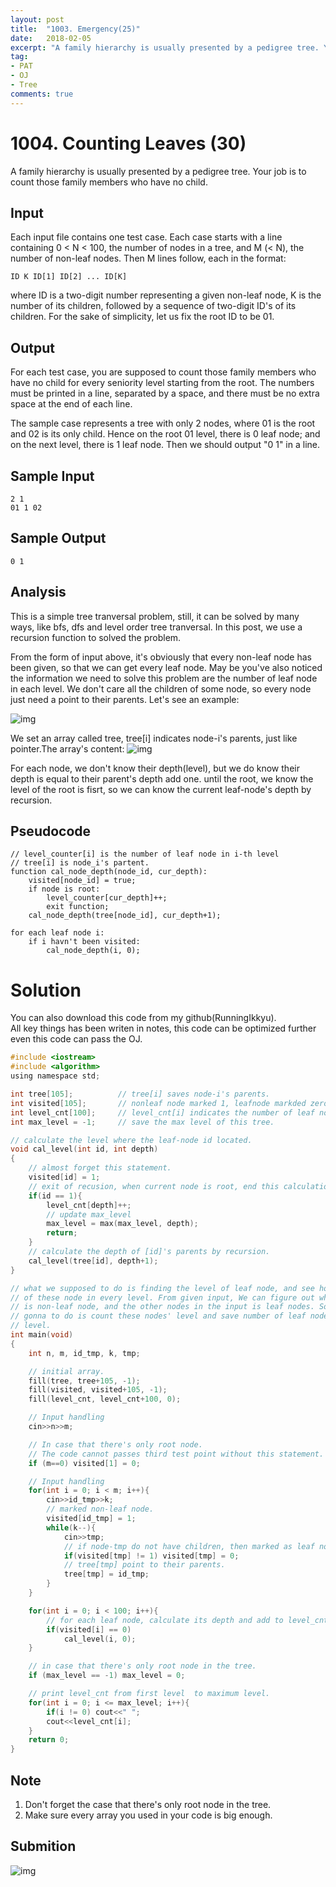```yaml
---
layout: post
title:  "1003. Emergency(25)"
date:   2018-02-05
excerpt: "A family hierarchy is usually presented by a pedigree tree. Your job is to count those family members who have no child."
tag:
- PAT 
- OJ
- Tree
comments: true
---
```

# 1004. Counting Leaves (30)
A family hierarchy is usually presented by a pedigree tree. Your job is to count those family members who have no child.
## Input

Each input file contains one test case. Each case starts with a line containing 0 < N < 100, the number of nodes in a tree, and M (< N), the number of non-leaf nodes. Then M lines follow, each in the format:  
```
ID K ID[1] ID[2] ... ID[K]
```
where ID is a two-digit number representing a given non-leaf node, K is the number of its children, followed by a sequence of two-digit ID's of its children. For the sake of simplicity, let us fix the root ID to be 01.  
## Output

For each test case, you are supposed to count those family members who have no child for every seniority level starting from the root. The numbers must be printed in a line, separated by a space, and there must be no extra space at the end of each line.  
  
The sample case represents a tree with only 2 nodes, where 01 is the root and 02 is its only child. Hence on the root 01 level, there is 0 leaf node; and on the next level, there is 1 leaf node. Then we should output "0 1" in a line.  
  
##  Sample Input
```
2 1
01 1 02
```
## Sample Output
```
0 1
```

## Analysis
This is a simple tree tranversal problem, still, it can be solved by many ways, like bfs, dfs and level order tree tranversal. In this post, we use a recursion function to solved the problem.  

From the form of input above, it's obviously that every non-leaf node has been given, so that we can get every leaf node. May be you've also noticed the information we need to solve this problem are the number of leaf node in each level. We don't care all the children of some node, so every node just need a point to their parents. Let's see an example:  
  
![img](https://raw.githubusercontent.com/RunningIkkyu/runningikkyu.github.com/master/assets/img/PAT/1004-tree.jpg)
  
We set an array called tree, tree[i] indicates node-i's parents, just like pointer.The array's content:
![img](https://raw.githubusercontent.com/RunningIkkyu/runningikkyu.github.com/master/assets/img/PAT/1004-array.jpg)
  
For each node, we don't know their depth(level), but we do know their depth is equal to their parent's depth add one. until the root, we know the level of the root is fisrt, so we can know the current leaf-node's depth by recursion.  

## Pseudocode
```
// level_counter[i] is the number of leaf node in i-th level
// tree[i] is node_i's partent.
function cal_node_depth(node_id, cur_depth):
    visited[node_id] = true;
    if node is root:
        level_counter[cur_depth]++;
        exit function;
    cal_node_depth(tree[node_id], cur_depth+1);

for each leaf node i:
    if i havn't been visited:
        cal_node_depth(i, 0);
```

# Solution
You can also download this code from my github(RunningIkkyu).  
All key things has been writen in notes, this code can be optimized further even this code can pass the OJ.  
  
```c
#include <iostream>
#include <algorithm>
using namespace std;

int tree[105];          // tree[i] saves node-i's parents.
int visited[105];       // nonleaf node marked 1, leafnode markded zero.
int level_cnt[100];     // level_cnt[i] indicates the number of leaf node in i level.
int max_level = -1;     // save the max level of this tree.

// calculate the level where the leaf-node id located.
void cal_level(int id, int depth)
{
    // almost forget this statement.
    visited[id] = 1;
    // exit of recusion, when current node is root, end this calculation up.
    if(id == 1){
        level_cnt[depth]++;
        // update max_level
        max_level = max(max_level, depth);
        return;
    }
    // calculate the depth of [id]'s parents by recursion.
    cal_level(tree[id], depth+1);
}

// what we supposed to do is finding the level of leaf node, and see how many
// of these node in every level. From given input, We can figure out which part
// is non-leaf node, and the other nodes in the input is leaf nodes. So what we
// gonna to do is count these nodes' level and save number of leaf node in each
// level.
int main(void)
{
    int n, m, id_tmp, k, tmp;

    // initial array.
    fill(tree, tree+105, -1);
    fill(visited, visited+105, -1);
    fill(level_cnt, level_cnt+100, 0);

    // Input handling
    cin>>n>>m;

    // In case that there's only root node.
    // The code cannot passes third test point without this statement.
    if (m==0) visited[1] = 0;

    // Input handling
    for(int i = 0; i < m; i++){
        cin>>id_tmp>>k;
        // marked non-leaf node.
        visited[id_tmp] = 1;
        while(k--){
            cin>>tmp;
            // if node-tmp do not have children, then marked as leaf node.
            if(visited[tmp] != 1) visited[tmp] = 0;
            // tree[tmp] point to their parents.
            tree[tmp] = id_tmp;
        }
    }

    for(int i = 0; i < 100; i++){
        // for each leaf node, calculate its depth and add to level_cnt.
        if(visited[i] == 0)
            cal_level(i, 0);
    }

    // in case that there's only root node in the tree.
    if (max_level == -1) max_level = 0;

    // print level_cnt from first level  to maximum level.
    for(int i = 0; i <= max_level; i++){
        if(i != 0) cout<<" ";
        cout<<level_cnt[i];
    }
    return 0;
}
```

## Note
1. Don't forget the case that there's only root node in the tree.
2. Make sure every array you used in your code is big enough.

## Submition
![img](https://raw.githubusercontent.com/RunningIkkyu/runningikkyu.github.com/master/assets/img/PAT/1004-submition.PNG)

